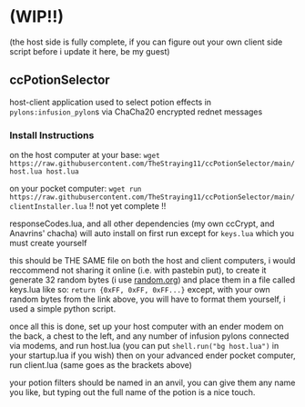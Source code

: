 # (WIP!!)
(the host side is fully complete, if you can figure out your own client side script before i update it here, be my guest)

## ccPotionSelector
host-client application used to select potion effects in `pylons:infusion_pylon`s via ChaCha20 encrypted rednet messages

### Install Instructions
on the host computer at your base: `wget https://raw.githubusercontent.com/TheStraying11/ccPotionSelector/main/host.lua host.lua`

on your pocket computer: `wget run https://raw.githubusercontent.com/TheStraying11/ccPotionSelector/main/clientInstaller.lua` !! not yet complete !!

responseCodes.lua, and all other dependencies (my own ccCrypt, and Anavrins' chacha) will auto install on first run except for `keys.lua` which you must create yourself

this should be THE SAME file on both the host and client computers, i would reccommend not sharing it online (i.e. with pastebin put), to create it generate 32 random bytes (i use [random.org](https://www.random.org/cgi-bin/randbyte?nbytes=32&format=h))
and place them in a file called keys.lua like so:
`return {0xFF, 0xFF, 0xFF...}`
except, with your own random bytes from the link above, you will have to format them yourself, i used a simple python script.

once all this is done, set up your host computer with an ender modem on the back, a chest to the left, and any number of infusion pylons connected via modems, and run host.lua (you can put `shell.run("bg host.lua")` in your startup.lua if you wish)
then on your advanced ender pocket computer, run client.lua (same goes as the brackets above)

your potion filters should be named in an anvil, you can give them any name you like, but typing out the full name of the potion is a nice touch. 
